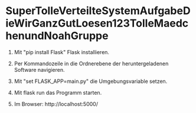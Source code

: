 # SuperTolleVerteilteSystemAufgabeDieWirGanzGutLoesen123TolleMaedchenundNoahGruppe

1. Mit "pip install Flask" Flask installieren.
2. Per Kommandozeile in die Ordnerebene der heruntergeladenen Software navigieren.
3. Mit "set FLASK_APP=main.py" die Umgebungsvariable setzen.
4. Mit flask run das Programm starten.

5. Im Browser: http://localhost:5000/
